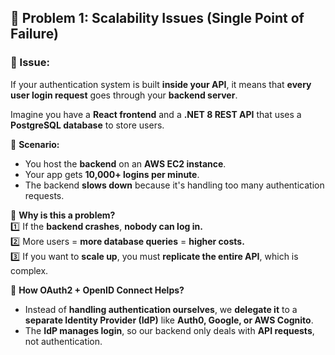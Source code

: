 ## **🔹 Problem 1: Scalability Issues (Single Point of Failure)**

### **🛑 Issue:**

If your authentication system is built **inside your API**, it means that **every user login request** goes through your **backend server**.

Imagine you have a **React frontend** and a **.NET 8 REST API** that uses a **PostgreSQL database** to store users.

📌 **Scenario:**

- You host the **backend** on an **AWS EC2 instance**.
- Your app gets **10,000+ logins per minute**.
- The backend **slows down** because it's handling too many authentication requests.

📌 **Why is this a problem?**\
1️⃣ If the **backend crashes**, **nobody can log in.**\
2️⃣ More users = **more database queries** = **higher costs.**\
3️⃣ If you want to **scale up**, you must **replicate the entire API**, which is complex.

📌 **How OAuth2 + OpenID Connect Helps?**

- Instead of **handling authentication ourselves**, we **delegate it** to a **separate Identity Provider (IdP)** like **Auth0, Google, or AWS Cognito**.
- The **IdP manages login**, so our backend only deals with **API requests**, not authentication.
